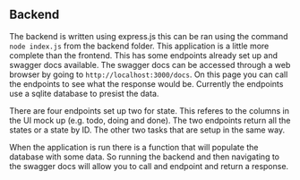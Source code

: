 ## Backend

The backend is written using express.js this can be ran using the command `node index.js` from the backend folder. This application is a little more complete than the frontend. This has some endpoints already set up and swagger docs available. The swagger docs can be accessed through a web browser by going to `http://localhost:3000/docs`. On this page you can call the endpoints to see what the response would be. Currently the endpoints use a sqlite database to presist the data.

There are four endpoints set up two for state. This referes to the columns in the UI mock up (e.g. todo, doing and done). The two endpoints return all the states or a state by ID. The other two tasks that are setup in the same way. 

When the application is run there is a function that will populate the database with some data. So running the backend and then navigating to the swagger docs will allow you to call and endpoint and return a response.